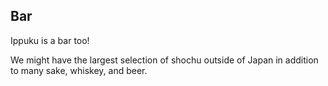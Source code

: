 ## Bar

Ippuku is a bar too!


We might have the largest selection of shochu outside of Japan in addition to many sake, whiskey, and beer.
